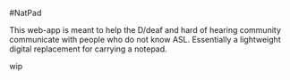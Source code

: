 #NatPad

This web-app is meant to help the D/deaf and hard of hearing
community communicate with people who do not know ASL.
Essentially a lightweight digital replacement for carrying a
notepad.

wip
